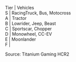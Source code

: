 Tier | Vehicles  
S | RacingTruck, Bus, Motocross  
A | Tractor  
B | Lowrider, Jeep, Beast  
C | Sportscar, Chopper  
D | Monowheel, CC-EV  
E | Moonlander  
F |   

Source: Titanium Gaming HCR2 
